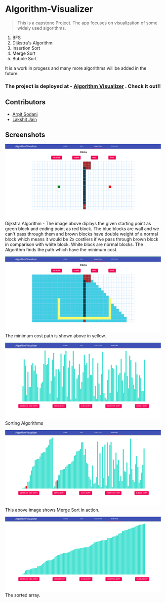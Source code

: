 # Algorithm-Visualizer
> This is a capstone Project. The app focuses on visualization of some widely used algorithms.

1. BFS
2. Dijkstra's Algorithm
3. Insertion Sort
4. Merge Sort
5. Bubble Sort

It is a work in progess and many more algorithms will be added in the future.

### The project is deployed at - [Algorithm Visualizer](https://algorithm-visualizer-9c27e.web.app/) . Check it out!!


## Contributors 
* [Arpit Sodani](https://github.com/arpitsodani15)
* [Lakshit Jain](https://github.com/jain-lakshit)


## Screenshots

![Dijkstra](Dijkstra1.png)
Dijkstra Algorithm - The image above diplays the given starting point as green block and ending point as red block. The blue blocks are wall and we can't pass through them and brown blocks have double weight of a normal block which means it would be 2x costliers if we pass through brown block in comparison with white block. White block are normal blocks.
The Algorithm finds the path which have the minimum cost.

![Dijkstra](Dijkstra2.png)
The minimum cost path is shown above in yellow.


![Sort](Sort1.png)
Sorting Algorithms

![Sort](Sort2.png)
This above image shows Merge Sort in action.

![Sort](Sort3.png)
The sorted array.



